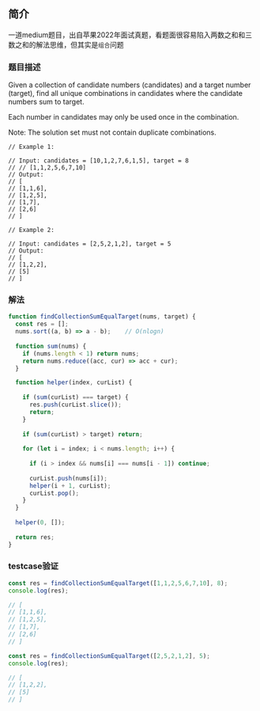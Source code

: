 ## 简介

一道medium题目，出自苹果2022年面试真题，看题面很容易陷入两数之和和三数之和的解法思维，但其实是`组合`问题

### 题目描述

Given a collection of candidate numbers (candidates) and a target number (target), find all unique combinations in candidates where the candidate numbers sum to target.

Each number in candidates may only be used once in the combination.

Note: The solution set must not contain duplicate combinations.

```
// Example 1:

// Input: candidates = [10,1,2,7,6,1,5], target = 8
// // [1,1,2,5,6,7,10]
// Output: 
// [
// [1,1,6],
// [1,2,5],
// [1,7],
// [2,6]
// ]

// Example 2:

// Input: candidates = [2,5,2,1,2], target = 5
// Output: 
// [
// [1,2,2],
// [5]
// ]
```

### 解法

```js
function findCollectionSumEqualTarget(nums, target) {
  const res = [];
  nums.sort((a, b) => a - b);    // O(nlogn)
  
  function sum(nums) {
    if (nums.length < 1) return nums;
    return nums.reduce((acc, cur) => acc + cur);
  }

  function helper(index, curList) {
    
    if (sum(curList) === target) {
      res.push(curList.slice());
      return;
    }
    
    if (sum(curList) > target) return;
    
    for (let i = index; i < nums.length; i++) {
    
      if (i > index && nums[i] === nums[i - 1]) continue;
      
      curList.push(nums[i]);
      helper(i + 1, curList);
      curList.pop();
    }
  }
  
  helper(0, []);
  
  return res;
}
```

### testcase验证

```js
const res = findCollectionSumEqualTarget([1,1,2,5,6,7,10], 8);
console.log(res);

// [
// [1,1,6],
// [1,2,5],
// [1,7],
// [2,6]
// ]
```

```js
const res = findCollectionSumEqualTarget([2,5,2,1,2], 5);
console.log(res);

// [
// [1,2,2],
// [5]
// ]
```

